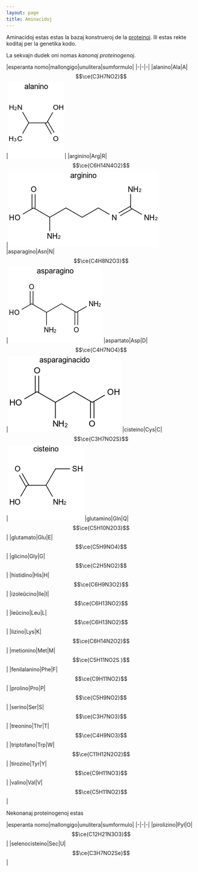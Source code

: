 ```yaml
---
layout: page
title: Aminacidoj
---
```


  <!-- servi mankantajn funkciojn depende de uzata retumilo -->
  <script src="https://polyfill.io/v3/polyfill.min.js?features=es6"></script>
  <!-- subteno por matematikaj kaj kemiaj formuloj -->
  <script id="MathJax-script" async
          src="https://cdn.jsdelivr.net/npm/mathjax@3.0.1/es5/tex-mml-chtml.js">
  </script>

Aminacidoj estas estas la bazaj konstrueroj de la [proteinoj](proteino). Ili estas rekte koditaj per la genetika 
kodo.

La sekvajn dudek oni nomas *kanonaj proteinogenoj*.

|esperanta nomo|mallongigo|unulitera|sumformulo|
|-|-|-|
|alanino|Ala|A|$$\ce{C3H7NO2}$$|![alanino](../assets/kem/alanino.png)|
|arginino|Arg|R|$$\ce{C6H14N4O2}$$|![arginino](../assets/kem/arginino.png)
|asparagino|Asn|N|$$\ce{C4H8N2O3}$$|![asparagino](../assets/kem/asparagino.png)
|aspartato|Asp|D|$$\ce{C4H7NO4}$$|![asparaginacido](../assets/kem/asparaginacido.png)
|cisteino|Cys|C|$$\ce{C3H7NO2S}$$|![cisteino](../assets/kem/cisteino.png)
|glutamino|Gln|Q|$$\ce{C5H10N2O3}$$|
|glutamato|Glu|E|$$\ce{C5H9NO4}$$|
|glicino|Gly|G|$$\ce{C2H5NO2}$$|
|histidino|His|H|$$\ce{C6H9N3O2}$$|
|izoleŭcino|Ile|I|$$\ce{C6H13NO2}$$|
|leŭcino|Leu|L|$$\ce{C6H13NO2}$$|
|lizino|Lys|K|$$\ce{C6H14N2O2}$$|
|metionino|Met|M|$$\ce{C5H11NO2S }$$|
|fenilalanino|Phe|F|$$\ce{C9H11NO2}$$|
|prolino|Pro|P|$$\ce{C5H9NO2}$$|
|serino|Ser|S|$$\ce{C3H7NO3}$$|
|treonino|Thr|T|$$\ce{C4H9NO3}$$|
|triptofano|Trp|W|$$\ce{C11H12N2O2}$$|
|tirozino|Tyr|Y|$$\ce{C9H11NO3}$$|
|valino|Val|V|$$\ce{C5H11NO2}$$|


Nekonanaj proteinogenoj estas

|esperanta nomo|mallongigo|unulitera|sumformulo|
|-|-|-|
|pirolizino|Pyl|O|$$\ce{C12H21N3O3}$$|
|selenocisteino|Sec|U|$$\ce{C3H7NO2Se}$$|


